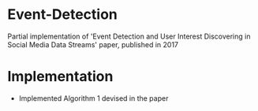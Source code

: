 # Event-Detection
Partial implementation of 'Event Detection and User Interest Discovering in Social Media Data Streams' paper, published in 2017

# Implementation
- Implemented Algorithm 1 devised in the paper
